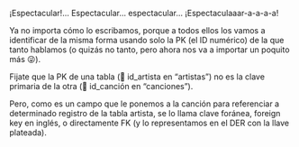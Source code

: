 ¡Espectacular!... Espectacular… espectacular… ¡Espectaculaaar-a-a-a-a!

Ya no importa cómo lo escribamos, porque a todos ellos los vamos a identificar de la misma forma usando solo la PK (el ID numérico) de la que tanto hablamos (o quizás no tanto, pero ahora nos va a importar un poquito más :stuck_out_tongue_winking_eye:).


<div
  class='mu-erd'
  data-entities='{
    "canciones": {
      "id_cancion": {
        "type": "Integer",
        "pk": true
      },
      "titulo_cancion": {
        "type": "Text"
      },
      "fk_artistas": {
        "type": "?",
        "pk": false,
        "fk": {
          "to": { "entity": "artistas", "column": "nombre_artista" },
          "type": "many_to_one"
        }
      },
      "album":{
        "type": "Text"
      },
      "anio":{
        "type": "Integer"
      }
    },
    "artistas": {
      "id_artista": {
        "type": "Integer",
        "pk": true
      },
      "nombre_artista": {
        "type": "Text"
      },
      "integrantes": {
        "type": "Text"
      },
      "genero": {
        "type": "Text"
      },
      "nacionalidad": {
        "type": "Text"
      }
    }
  }'>
</div>



Fijate que la PK de una tabla (:key: id_artista en “artistas”) no es la clave primaria de la otra (:key: id_canción en “canciones”). 

Pero, como es un campo que le ponemos a la canción para referenciar a determinado registro de la tabla artista, se lo llama clave foránea, foreign key en inglés, o directamente FK (y lo representamos en el DER con la llave plateada).



